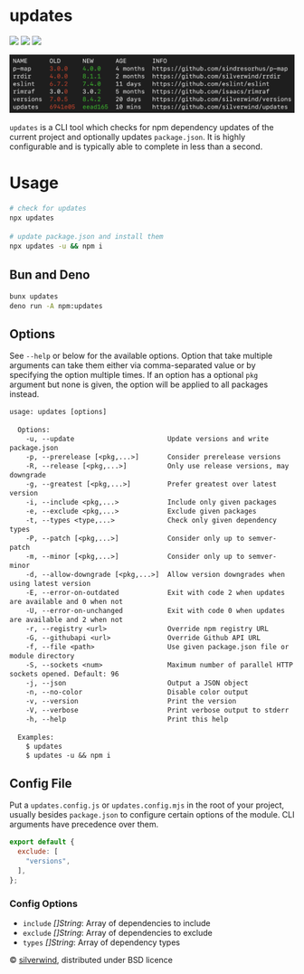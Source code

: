 # updates
[![](https://img.shields.io/npm/v/updates.svg?style=flat)](https://www.npmjs.org/package/updates) [![](https://img.shields.io/npm/dm/updates.svg)](https://www.npmjs.org/package/updates) [![](https://packagephobia.com/badge?p=updates)](https://packagephobia.com/result?p=updates)

![](./screenshot.png)

`updates` is a CLI tool which checks for npm dependency updates of the current project and optionally updates `package.json`. It is highly configurable and is typically able to complete in less than a second.

# Usage

```bash
# check for updates
npx updates

# update package.json and install them
npx updates -u && npm i
```

## Bun and Deno

```bash
bunx updates
deno run -A npm:updates
```

## Options

See `--help` or below for the available options. Option that take multiple arguments can take them either via comma-separated value or by specifying the option multiple times. If an option has a optional `pkg` argument but none is given, the option will be applied to all packages instead.

```
usage: updates [options]

  Options:
    -u, --update                       Update versions and write package.json
    -p, --prerelease [<pkg,...>]       Consider prerelease versions
    -R, --release [<pkg,...>]          Only use release versions, may downgrade
    -g, --greatest [<pkg,...>]         Prefer greatest over latest version
    -i, --include <pkg,...>            Include only given packages
    -e, --exclude <pkg,...>            Exclude given packages
    -t, --types <type,...>             Check only given dependency types
    -P, --patch [<pkg,...>]            Consider only up to semver-patch
    -m, --minor [<pkg,...>]            Consider only up to semver-minor
    -d, --allow-downgrade [<pkg,...>]  Allow version downgrades when using latest version
    -E, --error-on-outdated            Exit with code 2 when updates are available and 0 when not
    -U, --error-on-unchanged           Exit with code 0 when updates are available and 2 when not
    -r, --registry <url>               Override npm registry URL
    -G, --githubapi <url>              Override Github API URL
    -f, --file <path>                  Use given package.json file or module directory
    -S, --sockets <num>                Maximum number of parallel HTTP sockets opened. Default: 96
    -j, --json                         Output a JSON object
    -n, --no-color                     Disable color output
    -v, --version                      Print the version
    -V, --verbose                      Print verbose output to stderr
    -h, --help                         Print this help

  Examples:
    $ updates
    $ updates -u && npm i
```

## Config File

Put a `updates.config.js` or `updates.config.mjs` in the root of your project, usually besides `package.json` to configure certain options of the module. CLI arguments have precedence over them.

```js
export default {
  exclude: [
    "versions",
  ],
};
```

### Config Options

- `include` *[]String*: Array of dependencies to include
- `exclude` *[]String*: Array of dependencies to exclude
- `types` *[]String*: Array of dependency types

© [silverwind](https://github.com/silverwind), distributed under BSD licence
